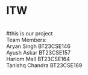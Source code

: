 # ITW
<br>
#this is our project
<br>
Team Members:
<br>
Aryan Singh BT23CSE146
<br>
Ayush Askar BT23CSE157
<br>
Hariom Mall BT23CSE164
<br>
Tanishq Chandra BT23CSE169
